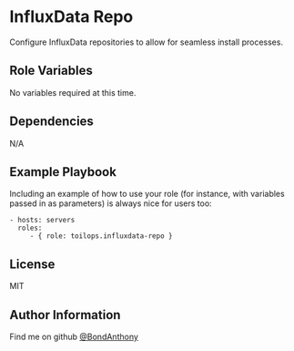 InfluxData Repo
=========

Configure InfluxData repositories to allow for seamless install processes.

Role Variables
--------------

No variables required at this time.

Dependencies
------------

N/A

Example Playbook
----------------

Including an example of how to use your role (for instance, with variables passed in as parameters) is always nice for users too:

    - hosts: servers
      roles:
         - { role: toilops.influxdata-repo }

License
-------

MIT

Author Information
------------------

Find me on github [@BondAnthony](https://github.com/BondAnthony)